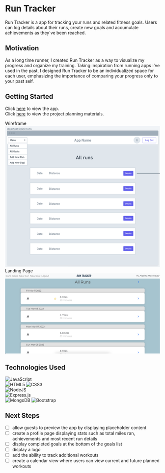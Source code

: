 # Run Tracker
Run Tracker is a app for tracking your runs and related fitness goals. Users can log details about their runs, create new goals and accumulate achievements as they've been reached. 

## Motivation  
As a long time runner, I created Run Tracker as a way to visualize my progress and organize my training. Taking inspiration from running apps I've used in the past, I designed Run Tracker to be an individualized space for each user, emphasizing the importance of comparing your progress only to your past self. 

## Getting Started
Click [here](https://run-tracker-am.herokuapp.com/) to view the app.  
Click [here](https://trello.com/b/21y9oWc3/run-tracker) to view the project planning materials.

Wireframe
![wireframe](public/assets/wireframe1.png)  
Landing Page
![screenshot](public/assets/landing-page.png)

## Technologies Used
![JavaScript](https://img.shields.io/badge/javascript-%23323330.svg?style=for-the-badge&logo=javascript&logoColor=%23F7DF1E)  
![HTML5](https://img.shields.io/badge/html5-%23E34F26.svg?style=for-the-badge&logo=html5&logoColor=white) 
![CSS3](https://img.shields.io/badge/css3-%231572B6.svg?style=for-the-badge&logo=css3&logoColor=white)  
![NodeJS](https://img.shields.io/badge/node.js-6DA55F?style=for-the-badge&logo=node.js&logoColor=white)  
![Express.js](https://img.shields.io/badge/express.js-%23404d59.svg?style=for-the-badge&logo=express&logoColor=%2361DAFB)  
![MongoDB](https://img.shields.io/badge/MongoDB-%234ea94b.svg?style=for-the-badge&logo=mongodb&logoColor=white)
![Bootstrap](https://img.shields.io/badge/bootstrap-%23563D7C.svg?style=for-the-badge&logo=bootstrap&logoColor=white)


## Next Steps
- [ ] allow guests to preview the app by displaying placeholder content 
- [ ] create a profile page displaying stats such as total miles ran, achievements and most recent run details
- [ ] display completed goals at the bottom of the goals list
- [ ] display a logo
- [ ] add the ability to track additional workouts
- [ ] create a calendar view where users can view current and future planned workouts